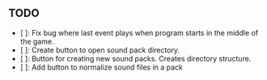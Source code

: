 ## TODO
- [ ]: Fix bug where last event plays when program starts in the middle of the game.
- [ ]: Create button to open sound pack directory.
- [ ]: Button for creating new sound packs. Creates directory structure.
- [ ]: Add button to normalize sound files in a pack
